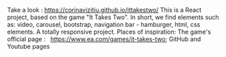 Take a look :  https://corinavizitiu.github.io/ittakestwo/ This is a React project, based on the game "It Takes Two". In short, we find elements such as: video, carousel, bootstrap, navigation bar - hamburger, html, css elements. A totally responsive project. Places of inspiration: The game's official page :   https://www.ea.com/games/it-takes-two; GitHub and Youtube pages 

